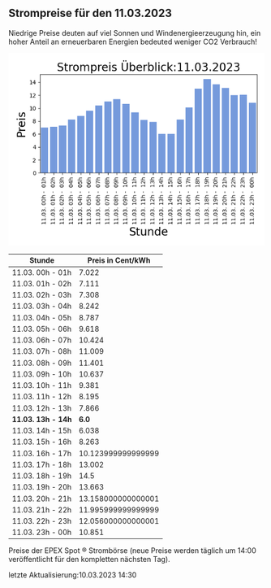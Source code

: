 
## Strompreise für den 11.03.2023

Niedrige Preise deuten auf viel Sonnen und Windenergieerzeugung hin, ein hoher Anteil an erneuerbaren Energien bedeuted weniger CO2 Verbrauch!

![Strompreis übersicht](imgs/strompreis_uebersicht.png)

| Stunde | Preis in Cent/kWh |
|---|---|
| 11.03. 00h -  01h | 7.022 | 
| 11.03. 01h -  02h | 7.111 | 
| 11.03. 02h -  03h | 7.308 | 
| 11.03. 03h -  04h | 8.242 | 
| 11.03. 04h -  05h | 8.787 | 
| 11.03. 05h -  06h | 9.618 | 
| 11.03. 06h -  07h | 10.424 | 
| 11.03. 07h -  08h | 11.009 | 
| 11.03. 08h -  09h | 11.401 | 
| 11.03. 09h -  10h | 10.637 | 
| 11.03. 10h -  11h | 9.381 | 
| 11.03. 11h -  12h | 8.195 | 
| 11.03. 12h -  13h | 7.866 | 
| **11.03. 13h -  14h** | **6.0** | 
| 11.03. 14h -  15h | 6.038 | 
| 11.03. 15h -  16h | 8.263 | 
| 11.03. 16h -  17h | 10.123999999999999 | 
| 11.03. 17h -  18h | 13.002 | 
| 11.03. 18h -  19h | 14.5 | 
| 11.03. 19h -  20h | 13.663 | 
| 11.03. 20h -  21h | 13.158000000000001 | 
| 11.03. 21h -  22h | 11.995999999999999 | 
| 11.03. 22h -  23h | 12.056000000000001 | 
| 11.03. 23h -  00h | 10.851 | 

Preise der EPEX Spot ® Strombörse (neue Preise werden täglich um 14:00 veröffentlicht für den kompletten nächsten Tag).

letzte Aktualisierung:10.03.2023 14:30